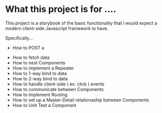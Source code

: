 # What this project is for ....

This project is a storybook of the basic functionality that I would expect a modern client-side Javascript framework to have.

Specifically...

* How to POST a <form>
* How to fetch data
* How to nest Components
* How to implement a Repeater
* How to 1-way bind to data
* How to 2-way bind to data
* How to handle client-side ( ex: click ) events
* How to communicate between Components
* How to implement Routing
* How to set up a Master-Detail relationaship between Components
* How to Unit Test a Component
